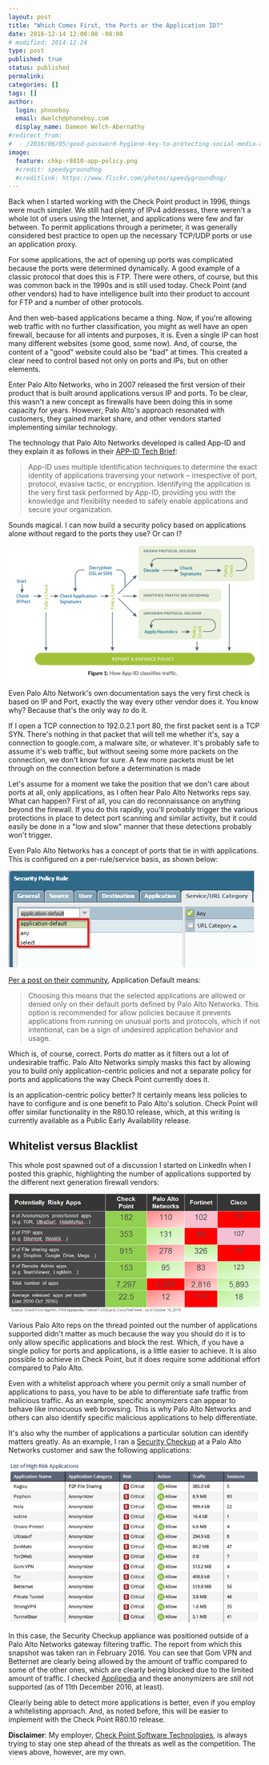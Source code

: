 ```yaml
---
layout: post
title: "Which Comes First, the Ports or the Application ID?"
date: 2016-12-14 12:00:00 -08:00
# modified: 2014-12-24
type: post
published: true
status: published
permalink: 
categories: []
tags: []
author:
  login: phoneboy
  email: dwelch@phoneboy.com
  display_name: Dameon Welch-Abernathy
#redirect_from:
#  - /2016/06/05/good-password-hygiene-key-to-protecting-social-media-accounts/
image:
  feature: chkp-r8010-app-policy.png
  #credit: speedygroundhog
  #creditlink: https://www.flickr.com/photos/speedygroundhog/
---
```

Back when I started working with the Check Point product in 1996, things were much simpler. We still had plenty of IPv4 addresses, there weren't a whole lot of users using the Internet, and applications were few and far between. To permit applications through a perimeter, it was generally considered best practice to open up the necessary TCP/UDP ports or use an application proxy. 

For some applications, the act of opening up ports was complicated because the ports were determined dynamically. A good example of a classic protocol that does this is FTP. There were others, of course, but this was common back in the 1990s and is still used today. Check Point (and other vendors) had to have intelligence built into their product to account for FTP and a number of other protocols. 

And then web-based applications became a thing. Now, if you're allowing web traffic with no further classification, you might as well have an open firewall, because for all intents and purposes, it is. Even a single IP can host many different websites (some good, some now). And, of course, the content of a "good" website could also be "bad" at times. This created a clear need to control based not only on ports and IPs, but on other elements.

Enter Palo Alto Networks, who in 2007 released the first version of their product that is built around applications versus IP and ports. To be clear, this wasn't a new concept as firewalls have been doing this in some capacity for years. However, Palo Alto's approach resonated with customers, they gained market share, and other vendors started implementing similar technology.

The technology that Palo Alto Networks developed is called App-ID and they explain it as follows in their [APP-ID Tech Brief](https://www.paloaltonetworks.com/resources/techbriefs/app-id-tech-brief):

> App-ID uses multiple identification techniques to determine the exact identity of applications traversing your network – irrespective of port, protocol, evasive tactic, or encryption. Identifying the application is the very first task performed by App-ID, providing you with the knowledge and flexibility needed to safely enable applications and secure your organization.

Sounds magical. I can now build a security policy based on applications alone without regard to the ports they use? Or can I?

![appid](/images/pan-appid-flow.png)

Even Palo Alto Network's own documentation says the very first check is based on IP and Port, exactly the way every other vendor does it. You know why? Because that's the only way *to* do it.

If I open a TCP connection to 192.0.2.1 port 80, the first packet sent is a TCP SYN. There's nothing in that packet that will tell me whether it's, say a connection to google.com, a malware site, or whatever. It's probably safe to assume it's web traffic, but without seeing some more packets on the connection, we don't know for sure. A few more packets must be let through on the connection before a determination is made 

Let's assume for a moment we take the position that we don't care about ports at all, only applications, as I often hear Palo Alto Networks reps say. What can happen? First of all, you can do reconnaissance on anything beyond the firewall. If you do this rapidly, you'll probably trigger the various protections in place to detect port scanning and similar activity, but it could easily be done in a "low and slow" manner that these detections probably won't trigger. 

Even Palo Alto Networks has a concept of ports that tie in with applications. This is configured on a per-rule/service basis, as shown below:

![application-default](/images/pan-application-default.png)

[Per a post on their community](https://live.paloaltonetworks.com/t5/Learning-Articles/Tips-amp-Tricks-What-Does-Application-default-Under-Service-Mean/ta-p/54167), Application Default means:

> Choosing this means that the selected applications are allowed or denied only on their default ports defined by Palo Alto Networks. This option is recommended for allow policies because it prevents applications from running on unusual ports and protocols, which if not intentional, can be a sign of undesired application behavior and usage.

Which is, of course, correct. Ports *do* matter as it filters out a lot of undesirable traffic. Palo Alto Networks simply masks this fact by allowing you to build only application-centric policies and not a separate policy for ports and applications the way Check Point currently does it.

Is an application-centric policy better? It certainly means less policies to have to configure and is one benefit to Palo Alto's solution. Check Point will offer similar functionality in the R80.10 release, which, at this writing is currently available as a Public Early Availability release. 

## Whitelist versus Blacklist

This whole post spawned out of a discussion I started on LinkedIn when I posted this graphic, highlighting the number of applications supported by the different next generation firewall vendors:

![apps-supported-201610](/images/apps-supported-201610.png)

Various Palo Alto reps on the thread pointed out the number of applications supported didn't matter as much because the way you should do it is to only allow specific applications and block the rest. Which, if you have a single policy for ports and applications, is a little easier to achieve. It is also possible to achieve in Check Point, but it does require some additional effort compared to Palo Alto.

Even with a whitelist approach where you permit only a small number of applications to pass, you have to be able to differentiate safe traffic from malicious traffic. As an example, specific anonymizers can appear to behave like innocuous web browsing. This is why Palo Alto Networks and others can also identify specific malicious applications to help differentiate.

It's also why the number of applications a particular solution can identify matters greatly. As an example, I ran a [Security Checkup](https://www.checkpoint.com/resources/securitycheckup/) at a Palo Alto Networks customer and saw the following applications:

![checkup-anonymizers](/images/securitycheckup-anonymizers.png)

In this case, the Security Checkup appliance was positioned outside of a Palo Alto Networks gateway filtering traffic. The report from which this snapshot was taken ran in February 2016. You can see that Gom VPN and Betternet are clearly being allowed by the amount of traffic compared to some of the other ones, which are clearly being blocked due to the limited amount of traffic. I checked [Applipedia](https://applipedia.paloaltonetworks.com/) and these anonymizers are *still* not supported (as of 11th December 2016, at least).

Clearly being able to detect more applications is better, even if you employ a whitelisting approach. And, as noted before, this will be easier to implement with the Check Point R80.10 release.

**Disclaimer**: My employer, [Check Point Software Technologies](https://www.checkpoint.com), is always trying to stay one step ahead of the threats as well as the competition. The views above, however, are my own. 
